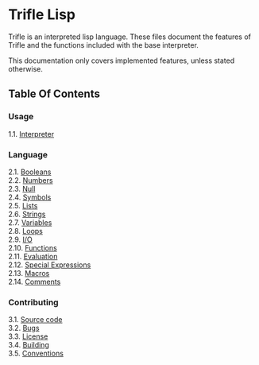 # Trifle Lisp

Trifle is an interpreted lisp language. These files document the
features of Trifle and the functions included with the base
interpreter.

This documentation only covers implemented features, unless stated
otherwise.

## Table Of Contents

### Usage

1.1. [Interpreter](Interpreter.md)  

### Language

2.1. [Booleans](Booleans.md)  
2.2. [Numbers](Numbers.md)  
2.3. [Null](Null.md)  
2.4. [Symbols](Symbols.md)  
2.5. [Lists](Lists.md)  
2.6. [Strings](Strings.md)  
2.7. [Variables](Variables.md)  
2.8. [Loops](Loops.md)  
2.9. [I/O](IO.md)  
2.10. [Functions](Functions.md)  
2.11. [Evaluation](Evaluation.md)  
2.12. [Special Expressions](Special-Expressions.md)  
2.13. [Macros](Macros.md)  
2.14. [Comments](Comments.md)  

### Contributing

3.1. [Source code](https://github.com/wilfred/trifle)  
3.2. [Bugs](https://github.com/wilfred/trifle/issues)  
3.3. [License](License.md)  
3.4. [Building](Building.md)  
3.5. [Conventions](Conventions.md)  
